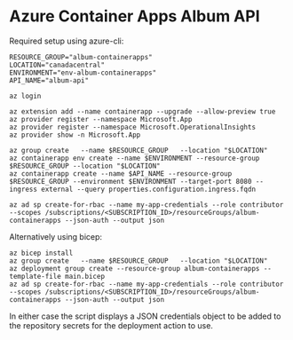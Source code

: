 # Azure Container Apps Album API

Required setup using azure-cli:
```
RESOURCE_GROUP="album-containerapps"
LOCATION="canadacentral"
ENVIRONMENT="env-album-containerapps"
API_NAME="album-api"

az login

az extension add --name containerapp --upgrade --allow-preview true
az provider register --namespace Microsoft.App
az provider register --namespace Microsoft.OperationalInsights
az provider show -n Microsoft.App

az group create   --name $RESOURCE_GROUP   --location "$LOCATION"
az containerapp env create --name $ENVIRONMENT --resource-group $RESOURCE_GROUP --location "$LOCATION"
az containerapp create --name $API_NAME --resource-group $RESOURCE_GROUP --environment $ENVIRONMENT --target-port 8080 --ingress external --query properties.configuration.ingress.fqdn

az ad sp create-for-rbac --name my-app-credentials --role contributor --scopes /subscriptions/<SUBSCRIPTION_ID>/resourceGroups/album-containerapps --json-auth --output json
```

Alternatively using bicep:
```
az bicep install
az group create   --name $RESOURCE_GROUP   --location "$LOCATION"
az deployment group create --resource-group album-containerapps --template-file main.bicep
az ad sp create-for-rbac --name my-app-credentials --role contributor --scopes /subscriptions/<SUBSCRIPTION_ID>/resourceGroups/album-containerapps --json-auth --output json
```

In either case the script displays a JSON credentials object to be added to the repository secrets for the deployment action to use.
